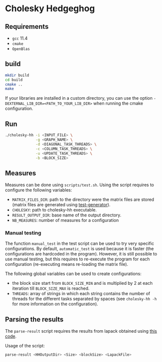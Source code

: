 # Cholesky Hedgeghog

## Requirements

- `gcc` 11.4
- `cmake`
- `OpenBlas`

## build

```sh
mkdir build
cd build
cmake ..
make
```

If your libraries are installed in a custom directory, you can use the option
`-DEXTERNAL_LIB_DIR=<PATH_TO_YOUR_LIB_DIR>` when running the cmake
configuration.

## Run

```sh
./cholesky-hh -i <INPUT_FILE> \
              -g <GRAPH_NAME> \
              -d <DIAGONAL_TASK_THREADS> \
              -c <COLUMN_TASK_THREADS> \
              -u <UPDATE_TASK_THREADS> \
              -b <BLOCK_SIZE>
```

## Measures

Measures can be done using `scripts/test.sh`. Using the script requires to
configure the following variables:

- `MATRIX_FILES_DIR`: path to the directory were the matrix files are stored
  (matrix files are generated using [test-generator](https://github.com/drfailer/test-generator)).
- `CHOLESKY`: path to cholesky-hh executable.
- `RESULT_OUTPUT_DIR`: base name of the output directory.
- `NB_MEASURES`: number of measures for a configuration

### Manual testing

The function `manual_test` in the test script can be used to try very specific
configurations. By default, `automatic_test` is used because it is faster (the
configurations are hardcoded in the program). However, it is still possible to
use manual testing, but this requires to re-execute the program for each
configuration (re-executing means re-loading the matrix file).

The following global variables can be used to create configurations:

- the block size start from `BLOCK_SIZE_MIN` and is multiplied by 2 at each
  iteration till `BLOCK_SIZE_MAX` is reached.
- `THREADS`: array of strings in which each string contains the number of
  threads for the different tasks separated by spaces (see `cholesky-hh -h` for
  more information on the configuration).

## Parsing the results

The `parse-result` script requires the results from lapack obtained using
[this code](https://github.com/drfailer/cholesky).

Usage of the script:

```sh
parse-result <HHOutputDir> <Size> <blockSize> <LapackFile>
```
